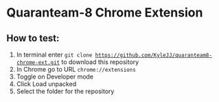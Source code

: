 # Quaranteam-8 Chrome Extension

## How to test:

1. In terminal enter <code>git clone https://github.com/KyleJJ/quaranteam8-chrome-ext.git</code> to download this repository
2. In Chrome go to URL <code>chrome://extensions</code>
3. Toggle on Developer mode
4. Click Load unpacked
5. Select the folder for the repository